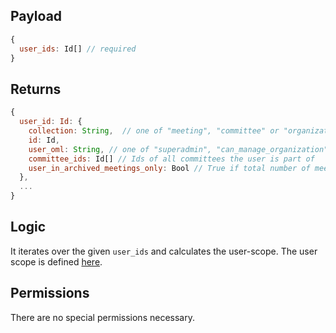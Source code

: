 ## Payload

```js
{
  user_ids: Id[] // required
}
```

## Returns

```js
{
  user_id: Id: {
    collection: String,  // one of "meeting", "committee" or "organization"
    id: Id,
    user_oml: String, // one of "superadmin", "can_manage_organization", "can_manage_users", ""
    committee_ids: Id[] // Ids of all committees the user is part of
    user_in_archived_meetings_only: Bool // True if total number of meeting_ids for user is more than 1 and number of active meetings is 1
  },
  ...
}
```

## Logic

It iterates over the given `user_ids` and calculates the user-scope. The user scope is defined [here](https://github.com/OpenSlides/OpenSlides/wiki/Users#user-scopes).

## Permissions

There are no special permissions necessary.